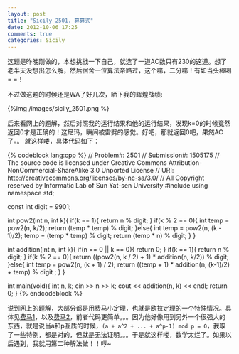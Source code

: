 ```yaml
---
layout: post
title: "Sicily 2501. 算算式"
date: 2012-10-06 17:25
comments: true
categories: Sicily
---
```


这题是昨晚刚做的，本想挑战一下自己，就选了一道AC数只有230的这道。想了老半天没想出怎么解，然后宿舍一位算法帝路过，这个嘛，二分嘛！有如当头棒喝= =！

不过做这题的时候还是WA了好几次，晒下我的辉煌战绩:

{%img /images/sicily_2501.png %}

<!-- more -->
后来看网上的题解，然后对照我的运行结果和他的运行结果，发现k=0的时候竟然返回0才是正确的！这尼玛，瞬间被雷劈的感觉。好吧，那就返回0吧，果然AC了。。
就这样喽，具体代码如下：

{% codeblock lang:cpp %}
// Problem#: 2501
// Submission#: 1505175
// The source code is licensed under Creative Commons Attribution-NonCommercial-ShareAlike 3.0 Unported License
// URI: http://creativecommons.org/licenses/by-nc-sa/3.0/
// All Copyright reserved by Informatic Lab of Sun Yat-sen University
#include <iostream>
using namespace std;

const int digit = 9901;

int pow2(int n, int k){
    if(k == 1){
        return n % digit;
    }
    if(k % 2 == 0){
        int temp = pow2(n, k/2);
        return (temp * temp) % digit;
    }else{
        int temp = pow2(n, (k - 1)/2);
		temp = (temp * temp) % digit;
        return (temp * n) % digit;
    }
}

int addition(int n, int k){
    if(n == 0 || k == 0){
        return 0;
    }
    if(k == 1){
        return n % digit;
    }
    if(k % 2 == 0){
        return ((pow2(n, k / 2) + 1) * addition(n, k/2)) % digit;
    }else{
        int temp = pow2(n, (k + 1) / 2);
        return ((temp + 1) * addition(n, (k-1)/2) + temp) % digit ;
    }
}

int main(void){
    int n, k;
    cin >> n >> k;
    cout << addition(n, k) << endl;
    return 0;
}
{% endcodeblock %}


说到网上的题解，大部分都是用费马小定理，也就是欧拉定理的一个特殊情况。具体见[费马1](http://blog.csdn.net/luojiayu14/article/details/7089499)，以及[费马2](http://lcc3536.blog.163.com/blog/static/13246991720114981735219/)，前者代码更简单。。。因为他好像用到另外一个很强大的东西，就是说当a和p互质的时候，`(a + a^2 + ... + a^p-1) mod p = 0`，我取了一些特例，都是对的，但就是无法证明。。。于是就这样喽，数学太烂了。如果以后遇到，我就用第二种解法做！！哼~